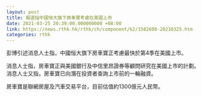 ```yaml
---
layout: post
title: 報道指中國恒大旗下房車寶考慮在美國上市
date: 2021-03-25 20:39:00.000000000 +08:00
link: https://news.rthk.hk/rthk/ch/component/k2/1582608-20210325.htm
categories: rthk
---
```


彭博引述消息人士指，中國恒大旗下房車寶正考慮最快於第4季在美國上市。

消息人士指，房車寶正與美國銀行及中信里昂證券等顧問研究在美國上市的計劃。消息人士又指，房車寶已向潛在投資者查詢上市前的一輪融資。

房車寶是聯網房屋及汽車交易平台，目前估值約1300億元人民幣。
